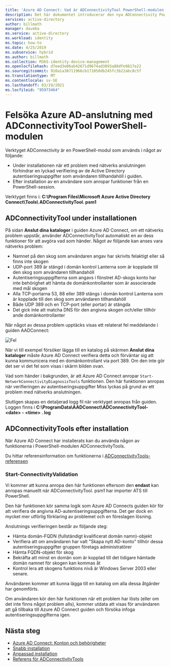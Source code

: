 ```yaml
---
title: 'Azure AD Connect: Vad är ADConnectivityTool PowerShell-modulen | Microsoft Docs'
description: Det här dokumentet introducerar den nya ADConnectivity PowerShell-modulen och hur den kan användas för att felsöka.
services: active-directory
author: billmath
manager: daveba
ms.service: active-directory
ms.workload: identity
ms.topic: how-to
ms.date: 4/25/2019
ms.subservice: hybrid
ms.author: billmath
ms.collection: M365-identity-device-management
ms.openlocfilehash: d7eed3e06ab42671d9674ad3893a88dfe9817e22
ms.sourcegitcommit: 910a1a38711966cb171050db245fc3b22abc8c5f
ms.translationtype: MT
ms.contentlocale: sv-SE
ms.lasthandoff: 03/19/2021
ms.locfileid: "95973464"
---
```

# <a name="troubleshoot-azure-ad-connectivity-with-the-adconnectivitytool-powershell-module"></a>Felsöka Azure AD-anslutning med ADConnectivityTool PowerShell-modulen

Verktyget ADConnectivity är en PowerShell-modul som används i något av följande:

- Under installationen när ett problem med nätverks anslutningen förhindrar en lyckad verifiering av de Active Directory autentiseringsuppgifter som användaren tillhandahöll i guiden.
- Efter installation av en användare som anropar funktioner från en PowerShell-session.

Verktyget finns i: **C:\Program Files\Microsoft Azure Active Directory Connect\Tools\ ADConnectivityTool. psm1** 

## <a name="adconnectivitytool-during-installation"></a>ADConnectivityTool under installationen

På sidan **Anslut dina kataloger** i guiden Azure AD Connect, om ett nätverks problem uppstår, använder ADConnectivityTool automatiskt en av dess funktioner för att avgöra vad som händer.  Något av följande kan anses vara nätverks problem:

- Namnet på den skog som användaren angav har skrivits felaktigt eller så finns inte skogen 
- UDP-port 389 är stängd i domän kontrol Lanterna som är kopplade till den skog som användaren tillhandahöll
- Autentiseringsuppgifterna som angavs i fönstret AD-skogs konto har inte behörighet att hämta de domänkontrollanter som är associerade med mål skogen
- Alla TCP-portarna 53, 88 eller 389 stängs i domän kontrol Lanterna som är kopplade till den skog som användaren tillhandahöll 
- Både UDP 389 och en TCP-port (eller portar) är stängda
- Det gick inte att matcha DNS för den angivna skogen och/eller tillhör ande domänkontrollanter

När något av dessa problem upptäcks visas ett relaterat fel meddelande i guiden AADConnect:


![Fel](media/how-to-connect-adconnectivitytools/error1.png)

När vi till exempel försöker lägga till en katalog på skärmen **Anslut dina kataloger** måste Azure AD Connect verifiera detta och förväntar sig att kunna kommunicera med en domänkontrollant via port 389.  Om den inte gör det ser vi det fel som visas i skärm bilden ovan.  

Vad som händer i bakgrunden, är att Azure AD Connect anropar `Start-NetworkConnectivityDiagnosisTools` funktionen.  Den här funktionen anropas när verifieringen av autentiseringsuppgifter Miss lyckas på grund av ett problem med nätverks anslutningen.

Slutligen skapas en detaljerad logg fil när verktyget anropas från guiden. Loggen finns i **C:\ProgramData\AADConnect\ADConnectivityTool- \<date> - \<time> . log**

## <a name="adconnectivitytools-post-installation"></a>ADConnectivityTools efter installation
När Azure AD Connect har installerats kan du använda någon av funktionerna i PowerShell-modulen ADConnectivityTools.  

Du hittar referensinformation om funktionerna i [ADConnectivityTools-referensen](reference-connect-adconnectivitytools.md)

### <a name="start-connectivityvalidation"></a>Start-ConnectivityValidation

Vi kommer att kunna anropa den här funktionen eftersom den **endast** kan anropas manuellt när ADConnectivityTool. psm1 har importer ATS till PowerShell. 

Den här funktionen kör samma logik som Azure AD Connects guiden kör för att verifiera de angivna AD-autentiseringsuppgifterna.  Det ger dock en mycket mer utförlig förklaring av problemet och en föreslagen lösning. 

Anslutnings verifieringen består av följande steg:
-   Hämta domän-FQDN (fullständigt kvalificerat domän namn)-objekt
-   Verifiera att om användaren har valt "Skapa nytt AD-konto" tillhör dessa autentiseringsuppgifter gruppen företags administratörer
-   Hämta FQDN-objekt för skog
-   Bekräfta att minst en domän som är kopplad till det tidigare hämtade domän namnet för skogen kan kommas åt
-   Kontrol lera att skogens funktions nivå är Windows Server 2003 eller senare.

Användaren kommer att kunna lägga till en katalog om alla dessa åtgärder har genomförts.

Om användaren kör den här funktionen när ett problem har lösts (eller om det inte finns något problem alls), kommer utdata att visas för användaren att gå tillbaka till Azure AD Connect guiden och försöka infoga autentiseringsuppgifterna igen.



## <a name="next-steps"></a>Nästa steg
- [Azure AD Connect: Konton och behörigheter](reference-connect-accounts-permissions.md)
- [Snabb installation](how-to-connect-install-express.md)
- [Anpassad installation](how-to-connect-install-custom.md)
- [Referens för ADConnectivityTools](reference-connect-adconnectivitytools.md)

